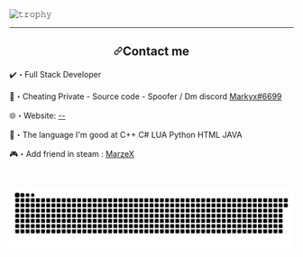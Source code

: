 




<img src="https://camo.githubusercontent.com/da8b188827c93661b4c2a87df1fea80de0bfd1749777cf3b1a8d9b2649aacf76/68747470733a2f2f6769746875622d70726f66696c652d74726f7068792e76657263656c2e6170702f3f757365726e616d653d72796f2d6d6126636f6c756d6e3d38266d617267696e2d773d3230266d617267696e2d683d30266e6f2d62673d74727565266e6f2d6672616d653d74727565267468656d653d746f6b796f6e69676874" alt="𝚝𝚛𝚘𝚙𝚑𝚢" data-canonical-src="https://github-profile-trophy.vercel.app/?username=ryo-ma&amp;column=8&amp;margin-w=20&amp;margin-h=0&amp;no-bg=true&amp;no-frame=true&amp;theme=tokyonight" style="max-width: 100%;">



<hr>


<h2 align="center" dir="auto"><a id="user-content-contact-me" class="anchor" aria-hidden="true" href="#contact-me"><svg class="octicon octicon-link" viewBox="0 0 16 16" version="1.1" width="16" height="16" aria-hidden="true"><path fill-rule="evenodd" d="M7.775 3.275a.75.75 0 001.06 1.06l1.25-1.25a2 2 0 112.83 2.83l-2.5 2.5a2 2 0 01-2.83 0 .75.75 0 00-1.06 1.06 3.5 3.5 0 004.95 0l2.5-2.5a3.5 3.5 0 00-4.95-4.95l-1.25 1.25zm-4.69 9.64a2 2 0 010-2.83l2.5-2.5a2 2 0 012.83 0 .75.75 0 001.06-1.06 3.5 3.5 0 00-4.95 0l-2.5 2.5a3.5 3.5 0 004.95 4.95l1.25-1.25a.75.75 0 00-1.06-1.06l-1.25 1.25a2 2 0 01-2.83 0z"></path></svg></a>Contact me</h2>


<p dir="auto"><g-emoji class="g-emoji" alias="heavy_check_mark" fallback-src="https://github.githubassets.com/images/icons/emoji/unicode/2714.png">✔️</g-emoji>・Full Stack Developer</p>
<p dir="auto"><g-emoji class="g-emoji" alias="envelope_with_arrow" fallback-src="https://github.githubassets.com/images/icons/emoji/unicode/1f4e9.png">📩</g-emoji>・Cheating Private - Source code - Spoofer / Dm discord <a href="https://discord.com/users/943374631644045363" rel="nofollow">Markyx#6699</a></p>
<p dir="auto"><g-emoji class="g-emoji" alias="globe_with_meridians" fallback-src="https://github.githubassets.com/images/icons/emoji/unicode/1f310.png">🌐</g-emoji>・Website: <a href="https://youtube.com/" rel="nofollow">--</a></p>
<p dir="auto"><g-emoji class="g-emoji" alias="postbox" fallback-src="https://github.githubassets.com/images/icons/emoji/unicode/1f4ee.png">📮</g-emoji>・The language I'm good at C++  C#  LUA  Python  HTML JAVA</p>
<p dir="auto"><g-emoji class="g-emoji" alias="video_game" fallback-src="https://github.githubassets.com/images/icons/emoji/unicode/1f3ae.png">🎮</g-emoji>・Add friend in steam : <a href="https://steamcommunity.com" rel="nofollow">MarzeX</a></p>
<p dir="auto"><br></p>


<p dir="auto"><a target="_blank" rel="noopener noreferrer" href="https://www.youtube.com/"><img src="https://github.com/MarzeX/MarzeX/blob/Markyx/Marze-snake.svg" alt="Snake animation" style="max-width: 100%;"></a></p>

<!--
**MarzeX/MarzeX** is a ✨ _special_ ✨ repository because its `README.md` (this file) appears on your GitHub profile.

Here are some ideas to get you started:

- 🔭 I’m currently working on ...
- 🌱 I’m currently learning ...
- 👯 I’m looking to collaborate on ...
- 🤔 I’m looking for help with ...
- 💬 Ask me about ...
- 📫 How to reach me: ...
- 😄 Pronouns: ...
- ⚡ Fun fact: ...
-->
